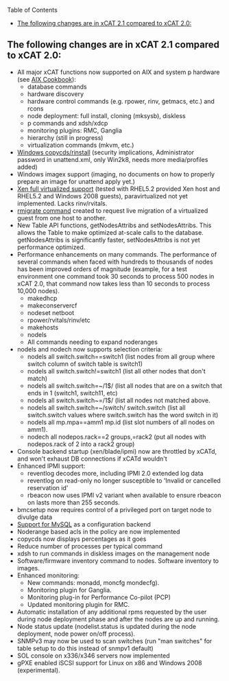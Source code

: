 <!-- START doctoc generated TOC please keep comment here to allow auto update -->
<!-- DON'T EDIT THIS SECTION, INSTEAD RE-RUN doctoc TO UPDATE -->
Table of Contents

- [The following changes are in xCAT 2.1 compared to xCAT 2.0:](#the-following-changes-are-in-xcat-21-compared-to-xcat-20)

<!-- END doctoc generated TOC please keep comment here to allow auto update -->

## The following changes are in xCAT 2.1 compared to xCAT 2.0:

  * All major xCAT functions now supported on AIX and system p hardware (see [AIX Cookbook](http://xcat.svn.sourceforge.net/svnroot/xcat/xcat-core/trunk/xCAT-client/share/doc/xCAT2onAIX.pdf)): 
    * database commands 
    * hardware discovery 
    * hardware control commands (e.g. rpower, rinv, getmacs, etc.) and rcons 
    * node deployment: full install, cloning (mksysb), diskless 
    * p commands and xdsh/xdcp 
    * monitoring plugins: RMC, Ganglia 
    * hierarchy (still in progress) 
    * virtualization commands (mkvm, etc.) 
  * [Windows copycds/rinstall](XCAT_Windows) (security implications, Administrator password in unattend.xml, only Win2k8, needs more media/profiles added) 
  * Windows imagex support (imaging, no documents on how to properly prepare an image for unattend apply yet.) 
  * [Xen full virtualized support](XCAT_Xen) (tested with RHEL5.2 provided Xen host and RHEL5.2 and Windows 2008 guests), paravirtualized not yet implemented. Lacks rinv/rvitals. 
  * [rmigrate command](http://xcat.sourceforge.net/man1/rmigrate.1.html) created to request live migration of a virtualized guest from one host to another. 
  * New Table API functions, getNodesAttribs and setNodesAttribs. This allows the Table to make optimized at-scale calls to the database. getNodesAttribs is significantly faster, setNodesAttribs is not yet performance optimized. 
  * Performance enhancements on many commands. The performance of several commands when faced with hundreds to thousands of nodes has been improved orders of magnitude (example, for a test environment one command took 30 seconds to process 500 nodes in xCAT 2.0, that command now takes less than 10 seconds to process 10,000 nodes). 
    * makedhcp 
    * makeconservercf 
    * nodeset netboot 
    * rpower/rvitals/rinv/etc 
    * makehosts 
    * nodels 
    * All commands needing to expand noderanges 
  * nodels and nodech now supports selection criteria: 
    * nodels all switch.switch==switch1 (list nodes from all group where switch column of switch table is switch1) 
    * nodels all switch.switch!=switch1 (list all other nodes that don't match) 
    * nodels all switch.switch=~/1$/ (list all nodes that are on a switch that ends in 1 (switch1, switch11, etc) 
    * nodels all switch.switch~=/1$/ (list all nodes not matched above. 
    * nodels all switch.switch=~/switch/ switch.switch (list all switch.switch values where switch.switch has the word switch in it) 
    * nodels all mp.mpa==amm1 mp.id (list slot numbers of all nodes on amm1). 
    * nodech all nodepos.rack==2 groups,=rack2 (put all nodes with nodepos.rack of 2 into a rack2 group) 
  * Console backend startup (xen/blade/ipmi) now are throttled by xCATd, and won't exhaust DB connections if xCATd wouldn't 
  * Enhanced IPMI support: 
    * reventlog decodes more, including IPMI 2.0 extended log data 
    * reventlog on read-only no longer susceptible to 'Invalid or cancelled reservation id' 
    * rbeacon now uses IPMI v2 variant when available to ensure rbeacon on lasts more than 255 seconds. 
  * bmcsetup now requires control of a privileged port on target node to divulge data 
  * [Support for MySQL](http://xcat.svn.sourceforge.net/svnroot/xcat/xcat-core/trunk/xCAT-client/share/doc/xCAT2.SetupMySQL.pdf) as a configuration backend 
  * Noderange based acls in the policy are now implemented 
  * copycds now displays percentages as it goes 
  * Reduce number of processes per typical command 
  * xdsh to run commands in diskless images on the management node 
  * Software/firmware inventory command to nodes. Software inventory to images. 
  * Enhanced monitoring: 
    * New commands: monadd, moncfg mondecfg). 
    * Monitoring plugin for Ganglia. 
    * Monitoring plug-in for Performance Co-pilot (PCP) 
    * Updated monitoring plugin for RMC. 
  * Automatic installation of any additional rpms requested by the user during node deployment phase and after the nodes are up and running. 
  * Node status update (nodelist.status is updated during the node deployment, node power on/off process). 
  * SNMPv3 may now be used to scan switches (run "man switches" for table setup to do this instead of snmpv1 default) 
  * SOL console on x336/x346 servers now implemented 
  * gPXE enabled iSCSI support for Linux on x86 and Windows 2008 (experimental). 
